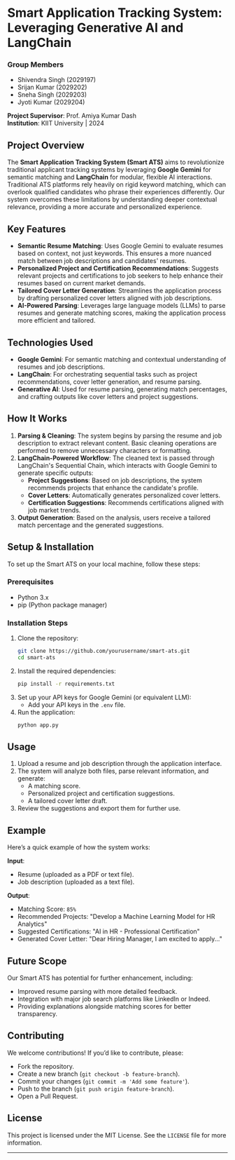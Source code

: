 # Smart Application Tracking System: Leveraging Generative AI and LangChain

### Group Members
- Shivendra Singh (2029197)
- Srijan Kumar (2029202)
- Sneha Singh (2029203)
- Jyoti Kumar (2029204)

**Project Supervisor**: Prof. Amiya Kumar Dash  
**Institution**: KIIT University | 2024  

## Project Overview

The **Smart Application Tracking System (Smart ATS)** aims to revolutionize traditional applicant tracking systems by leveraging **Google Gemini** for semantic matching and **LangChain** for modular, flexible AI interactions. Traditional ATS platforms rely heavily on rigid keyword matching, which can overlook qualified candidates who phrase their experiences differently. Our system overcomes these limitations by understanding deeper contextual relevance, providing a more accurate and personalized experience.

## Key Features

- **Semantic Resume Matching**: Uses Google Gemini to evaluate resumes based on context, not just keywords. This ensures a more nuanced match between job descriptions and candidates' resumes.
- **Personalized Project and Certification Recommendations**: Suggests relevant projects and certifications to job seekers to help enhance their resumes based on current market demands.
- **Tailored Cover Letter Generation**: Streamlines the application process by drafting personalized cover letters aligned with job descriptions.
- **AI-Powered Parsing**: Leverages large language models (LLMs) to parse resumes and generate matching scores, making the application process more efficient and tailored.

## Technologies Used

- **Google Gemini**: For semantic matching and contextual understanding of resumes and job descriptions.
- **LangChain**: For orchestrating sequential tasks such as project recommendations, cover letter generation, and resume parsing.
- **Generative AI**: Used for resume parsing, generating match percentages, and crafting outputs like cover letters and project suggestions.

## How It Works

1. **Parsing & Cleaning**: The system begins by parsing the resume and job description to extract relevant content. Basic cleaning operations are performed to remove unnecessary characters or formatting.
2. **LangChain-Powered Workflow**: The cleaned text is passed through LangChain's Sequential Chain, which interacts with Google Gemini to generate specific outputs:
   - **Project Suggestions**: Based on job descriptions, the system recommends projects that enhance the candidate's profile.
   - **Cover Letters**: Automatically generates personalized cover letters.
   - **Certification Suggestions**: Recommends certifications aligned with job market trends.
3. **Output Generation**: Based on the analysis, users receive a tailored match percentage and the generated suggestions.

## Setup & Installation

To set up the Smart ATS on your local machine, follow these steps:

### Prerequisites
- Python 3.x
- pip (Python package manager)

### Installation Steps
1. Clone the repository:
    ```bash
    git clone https://github.com/yourusername/smart-ats.git
    cd smart-ats
    ```
2. Install the required dependencies:
    ```bash
    pip install -r requirements.txt
    ```
3. Set up your API keys for Google Gemini (or equivalent LLM):
    - Add your API keys in the `.env` file.
4. Run the application:
    ```bash
    python app.py
    ```

## Usage

1. Upload a resume and job description through the application interface.
2. The system will analyze both files, parse relevant information, and generate:
   - A matching score.
   - Personalized project and certification suggestions.
   - A tailored cover letter draft.
3. Review the suggestions and export them for further use.

## Example

Here’s a quick example of how the system works:

**Input**:  
- Resume (uploaded as a PDF or text file).
- Job description (uploaded as a text file).

**Output**:  
- Matching Score: `85%`
- Recommended Projects: "Develop a Machine Learning Model for HR Analytics"
- Suggested Certifications: "AI in HR - Professional Certification"
- Generated Cover Letter: "Dear Hiring Manager, I am excited to apply..."

## Future Scope

Our Smart ATS has potential for further enhancement, including:
- Improved resume parsing with more detailed feedback.
- Integration with major job search platforms like LinkedIn or Indeed.
- Providing explanations alongside matching scores for better transparency.
  
## Contributing

We welcome contributions! If you’d like to contribute, please:
- Fork the repository.
- Create a new branch (`git checkout -b feature-branch`).
- Commit your changes (`git commit -m 'Add some feature'`).
- Push to the branch (`git push origin feature-branch`).
- Open a Pull Request.

## License

This project is licensed under the MIT License. See the `LICENSE` file for more information.

---
